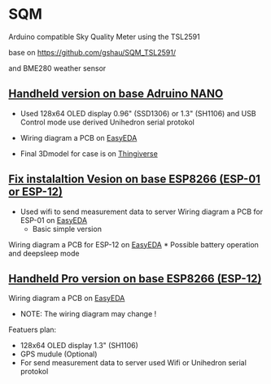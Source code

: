 # SQM
Arduino compatible Sky Quality Meter using the TSL2591
   
  base on https://github.com/gshau/SQM_TSL2591/
 
  and BME280 weather sensor 
  
  
## [Handheld version on base Adruino NANO](https://github.com/romanhujer/SQM/tree/master/SQM_nano)
  
 * Used  128x64 OLED display 0.96" (SSD1306) or 1.3" (SH1106)
  and USB Control mode use derived Unihedron serial protokol

  * Wiring diagram a PCB  on [EasyEDA](https://easyeda.com/hujer.roman/sqm-hr)
  * Final 3Dmodel for case is on [Thingiverse](https://www.thingiverse.com/thing:4051029)
  

## [Fix instalaltion Vesion on base ESP8266 (ESP-01 or ESP-12)](https://github.com/romanhujer/SQM/tree/master/SQM_esp)

  * Used wifi to send measurement data to server 
  Wiring diagram a PCB for ESP-01 on  [EasyEDA](https://easyeda.com/hujer.roman/esp-01-sqm)
    * Basic simple version
  
  Wiring diagram a PCB for ESP-12 on [EasyEDA](https://easyeda.com/hujer.roman/sqm-esp-v2) 
    * Possible battery operation and deepsleep  mode

## [Handheld Pro version on base ESP8266 (ESP-12)](https://github.com/romanhujer/SQM/tree/master/SQM_pro)

  Wiring diagram a PCB on [EasyEDA](https://easyeda.com/hujer.roman/sqm-esp-v2_copy) 
  
  * NOTE: The wiring diagram may change !
  
  Featuers plan:
   * 128x64 OLED display  1.3" (SH1106)
   * GPS  mudule (Optional)
   * For send measurement data to server used Wifi or Unihedron serial protokol
   
   
   
   
   

